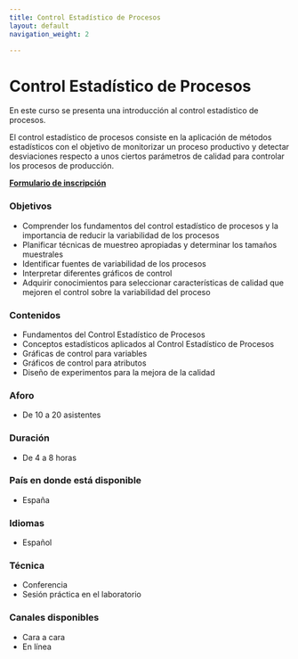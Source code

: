 ```yaml
---
title: Control Estadístico de Procesos
layout: default
navigation_weight: 2

---
```


# Control Estadístico de Procesos

En este curso se presenta una introducción al control estadístico de procesos.

El control estadístico de procesos consiste en la aplicación de métodos estadísticos con el objetivo de monitorizar un proceso productivo y detectar desviaciones respecto a unos ciertos parámetros de calidad para controlar los procesos de producción. 



[**Formulario de inscripción**](https://forms.gle/LTZmEm6vzCd7Bkxq9)

### Objetivos
- Comprender los fundamentos del control estadístico de procesos y la importancia de reducir la variabilidad de los procesos 
- Planificar técnicas de muestreo apropiadas y determinar los tamaños muestrales
- Identificar fuentes de variabilidad de los procesos
- Interpretar diferentes gráficos de control
- Adquirir conocimientos para seleccionar características de calidad que mejoren el control sobre la variabilidad del proceso

### Contenidos
- Fundamentos del Control Estadístico de Procesos
- Conceptos estadísticos aplicados al Control Estadístico de Procesos
- Gráficas de control para variables
- Gráficos de control para atributos
- Diseño de experimentos para la mejora de la calidad

### Aforo
- De 10 a 20 asistentes

### Duración
- De 4 a 8 horas

### País en donde está disponible
- España

### Idiomas
- Español

### Técnica
- Conferencia
- Sesión práctica en el laboratorio

### Canales disponibles
- Cara a cara
- En línea


